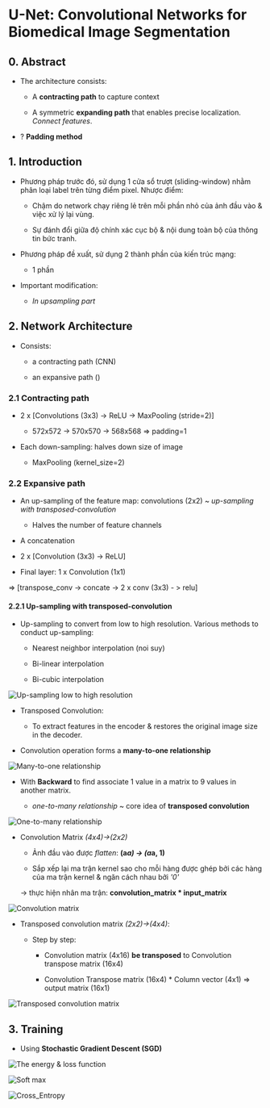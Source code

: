 # U-Net: Convolutional Networks for Biomedical Image Segmentation


## 0. Abstract

+ The architecture consists:

    - A **contracting path** to capture context

    - A symmetric **expanding path** that enables precise localization. *Connect features*.

+ ? **Padding method**


## 1. Introduction

+ Phương pháp trước đó, sử dụng 1 cửa sổ trượt (sliding-window) nhằm phân loại label trên từng điểm pixel. Nhược điểm:

    - Chậm do network chạy riêng lẻ trên mỗi phần nhỏ của ảnh đầu vào & việc xử lý lại vùng. 

    - Sự đánh đổi giữa độ chính xác cục bộ & nội dung toàn bộ của thông tin bức tranh. 

+ Phương pháp đề xuất, sử dụng 2 thành phần của kiến trúc mạng:

    - 1 phần 

+ Important modification:

    - *In upsampling part*


## 2. Network Architecture

+ Consists:

    - a contracting path (CNN)

    - an expansive path ()

### 2.1 Contracting path

+ 2 x [Convolutions (3x3) -> ReLU -> MaxPooling (stride=2)]

    - 572x572 -> 570x570 -> 568x568 => padding=1

+ Each down-sampling: halves down size of image

    - MaxPooling (kernel_size=2)

### 2.2 Expansive path

+ An up-sampling of the feature map: convolutions (2x2) ~ *up-sampling with transposed-convolution*

    - Halves the number of feature channels

+ A concatenation 

+ 2 x [Convolution (3x3) -> ReLU]

+ Final layer: 1 x Convolution (1x1)

=> [transpose_conv -> concate -> 2 x conv (3x3) - > relu]

#### 2.2.1 Up-sampling with transposed-convolution

+ Up-sampling to convert from low to high resolution. Various methods to conduct up-sampling:

    - Nearest neighbor interpolation (noi suy)

    - Bi-linear interpolation

    - Bi-cubic interpolation

![Up-sampling low to high resolution](./figures/up_sampling_1.png)


+ Transposed Convolution:

    - To extract features in the encoder & restores the original image size in the decoder.

+ Convolution operation forms a **many-to-one relationship**

![Many-to-one relationship](./figures/many_to_one.png)


+ With **Backward** to find associate 1 value in a matrix to 9 values in another matrix.

    - *one-to-many relationship* ~ core idea of **transposed convolution**

![One-to-many relationship](./figures/one_to_many.png)


+ Convolution Matrix *(4x4)->(2x2)*

    - Ảnh đầu vào được *flatten*: **(a*a) -> (a*a, 1)** 

    - Sắp xếp lại ma trận kernel sao cho mỗi hàng được ghép bởi các hàng của ma trận kernel & ngăn cách nhau bởi *'0'*

    -> thực hiện nhân ma trận: **convolution_matrix * input_matrix** 

![Convolution matrix](./figures/convolution_matrix.png)


+ Transposed convolution matrix *(2x2)->(4x4)*:

    - Step by step:

        - Convolution matrix (4x16) **be transposed** to Convolution transpose matrix (16x4)

        - Convolution Transpose matrix (16x4) * Column vector (4x1) => output matrix (16x1) 


![Transposed convolution matrix](./figures/transposed_convolution_matrix.png)



## 3. Training

+ Using **Stochastic Gradient Descent (SGD)**

![The energy & loss function](./figures/energy_loss_func.png)


![Soft max](./figures/soft_max.png)


![Cross_Entropy](./figures/cross_entropy.png)



